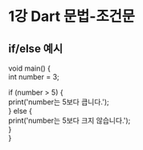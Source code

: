 1강 Dart 문법-조건문   
==============
if/else 예시    
----------------
void main() {    
  int number = 3;     
     
  if (number > 5) {    
    print('number는 5보다 큽니다.');     
  } else {    
    print('number는 5보다 크지 않습니다.');    
  }    
}    
